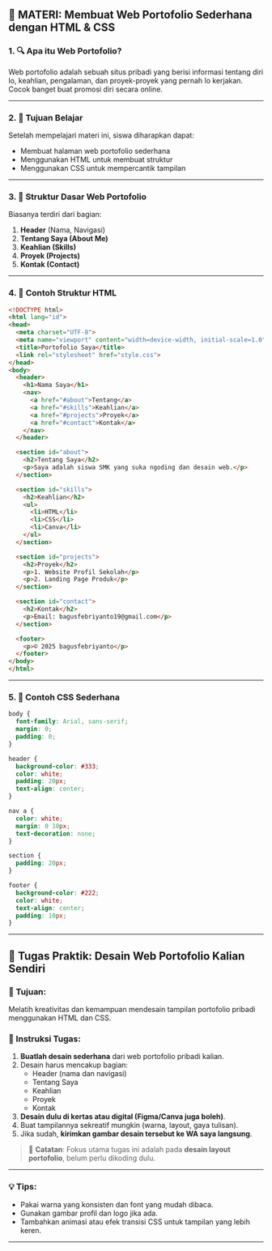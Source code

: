 ## 🧠 MATERI: **Membuat Web Portofolio Sederhana dengan HTML & CSS**

### 1. 🔍 Apa itu Web Portofolio?
Web portofolio adalah sebuah situs pribadi yang berisi informasi tentang diri lo, keahlian, pengalaman, dan proyek-proyek yang pernah lo kerjakan. Cocok banget buat promosi diri secara online.

---

### 2. 🎯 Tujuan Belajar
Setelah mempelajari materi ini, siswa diharapkan dapat:
- Membuat halaman web portofolio sederhana
- Menggunakan HTML untuk membuat struktur
- Menggunakan CSS untuk mempercantik tampilan

---

### 3. 🧱 Struktur Dasar Web Portofolio
Biasanya terdiri dari bagian:
1. **Header** (Nama, Navigasi)
2. **Tentang Saya (About Me)**
3. **Keahlian (Skills)**
4. **Proyek (Projects)**
5. **Kontak (Contact)**

---

### 4. 🧾 Contoh Struktur HTML

```html
<!DOCTYPE html>
<html lang="id">
<head>
  <meta charset="UTF-8">
  <meta name="viewport" content="width=device-width, initial-scale=1.0">
  <title>Portofolio Saya</title>
  <link rel="stylesheet" href="style.css">
</head>
<body>
  <header>
    <h1>Nama Saya</h1>
    <nav>
      <a href="#about">Tentang</a>
      <a href="#skills">Keahlian</a>
      <a href="#projects">Proyek</a>
      <a href="#contact">Kontak</a>
    </nav>
  </header>

  <section id="about">
    <h2>Tentang Saya</h2>
    <p>Saya adalah siswa SMK yang suka ngoding dan desain web.</p>
  </section>

  <section id="skills">
    <h2>Keahlian</h2>
    <ul>
      <li>HTML</li>
      <li>CSS</li>
      <li>Canva</li>
    </ul>
  </section>

  <section id="projects">
    <h2>Proyek</h2>
    <p>1. Website Profil Sekolah</p>
    <p>2. Landing Page Produk</p>
  </section>

  <section id="contact">
    <h2>Kontak</h2>
    <p>Email: bagusfebriyanto19@gmail.com</p>
  </section>

  <footer>
    <p>© 2025 bagusfebriyanto</p>
  </footer>
</body>
</html>
```

---

### 5. 🎨 Contoh CSS Sederhana

```css
body {
  font-family: Arial, sans-serif;
  margin: 0;
  padding: 0;
}

header {
  background-color: #333;
  color: white;
  padding: 20px;
  text-align: center;
}

nav a {
  color: white;
  margin: 0 10px;
  text-decoration: none;
}

section {
  padding: 20px;
}

footer {
  background-color: #222;
  color: white;
  text-align: center;
  padding: 10px;
}
```

---


## 📝 **Tugas Praktik: Desain Web Portofolio Kalian Sendiri**

### 🎯 Tujuan:
Melatih kreativitas dan kemampuan mendesain tampilan portofolio pribadi menggunakan HTML dan CSS.

### 📌 Instruksi Tugas:
1. **Buatlah desain sederhana** dari web portofolio pribadi kalian.
2. Desain harus mencakup bagian:
   - Header (nama dan navigasi)
   - Tentang Saya
   - Keahlian
   - Proyek
   - Kontak
3. **Desain dulu di kertas atau digital (Figma/Canva juga boleh)**.
4. Buat tampilannya sekreatif mungkin (warna, layout, gaya tulisan).
5. Jika sudah, **kirimkan gambar desain tersebut ke WA saya langsung**.

> 🎨 **Catatan**: Fokus utama tugas ini adalah pada **desain layout portofolio**, belum perlu dikoding dulu.

---


### 💡 Tips:
- Pakai warna yang konsisten dan font yang mudah dibaca.
- Gunakan gambar profil dan logo jika ada.
- Tambahkan animasi atau efek transisi CSS untuk tampilan yang lebih keren.

---

